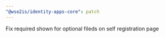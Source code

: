 ```yaml
---
"@wso2is/identity-apps-core": patch
---
```


Fix required shown for optional fileds on self registration page
